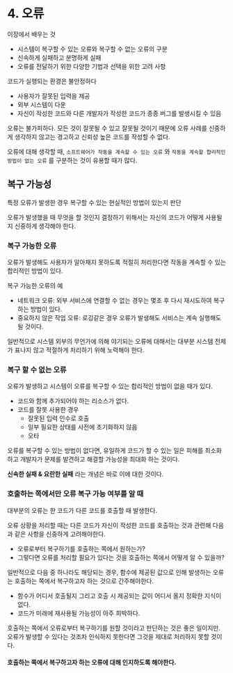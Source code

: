 # 4. 오류

이장에서 배우는 것
- 시스템이 복구할 수 있는 오류와 복구할 수 없는 오류의 구분
- 신속하게 실패하고 분명하게 실패
- 오류를 전달하기 위한 다양한 기법과 선택을 위한 고려 사항

코드가 실행되는 환경은 불안정하다
- 사용자가 잘못된 입력을 제공
- 외부 시스템이 다운
- 자신이 작성한 코드와 다른 개발자가 작성한 코드가 종종 버그를 발생시킬 수 있음

오류는 불가피하다. 모든 것이 잘못될 수 있고 잘못될 것이기 때문에 오류 사례를 신중하게 생각하지 않고는 경고하고 신뢰성 높은 코드를 작성할 수 없다.

오류에 대해 생각할 때, `소프트웨어가 작동을 계속할 수 있는 오류` 와 `작동을 계속할 합리적인 방법이 없는 오류` 를 구분하는 것이 유용할 때가 많다.

## 복구 가능성

특정 오류가 발생한 경우 복구할 수 있는 현실적인 방법이 있는지 판단

오류가 발생했을 때 무엇을 할 것인지 결정하기 위해서는 자신의 코드가 어떻게 사용될지 신중하게 생각해야 한다.

### 복구 가능한 오류
오류가 발생해도 사용자가 알아채지 못하도록 적절히 처리한다면 작동을 계속할 수 있는 합리적인 방법이 있다.

복구 가능한 오류의 예
- 네트워크 오류: 외부 서비스에 연결할 수 없는 경우는 몇초 후 다시 재시도하여 복구하는 방법이 있다.
- 중요하지 않은 작업 오류: 로깅같은 경우 오류가 발생해도 서비스는 계속 실행해도 될 것이다.

일반적으로 시스템 외부의 무언가에 의해 야기되는 오류에 대해서는 대부분 시스템 전체가 표나지 않고 적절하게 처리하기 위해 노력해야 한다.

### 복구 할 수 없는 오류
오류가 발생하고 시스템이 오류를 복구할 수 있는 합리적인 방법이 없을 때가 있다.

- 코드와 함께 추가되어야 하는 리소스가 없다.
- 코드를 잘못 사용한 경우
  - 잘못된 입력 인수로 호출
  - 일부 필요한 상태를 사전에 초기화하지 않음
  - 오타

오류를 복구할 수 있는 방법이 없다면, 유일하게 코드가 할 수 있는 일은 피해를 최소화하고
개발자가 문제를 발견하고 해결할 가능성을 최대화 하는 것이다.

**신속한 실패 & 요란한 실패** 라는 개념은 바로 이에 대한 것이다.

### 호출하는 쪽에서만 오류 복구 가능 여부를 알 때

대부분의 오류는 한 코드가 다른 코드를 호출할 때 발생한다.

오류 상황을 처리할 때는 다른 코드가 자신이 작성한 코드를 호출하는 것과 관련해 다음과 같은 사항을 신중하게 고려해야한다.
- 오류로부터 복구하기를 호출하는 쪽에서 원하는가?
- 그렇다면 오류를 처리할 필요가 있다는 것을 호출하는 쪽에서 어떻게 알 수 있을까?

일반적으로 다음 중 하나라도 해당되는 경우, 함수에 제공된 값으로 인해 발생하는 오류는 호출하는 쪽에서 복구하고자 하는 것으로 간주해야한다.
- 함수가 어디서 호출될지 그리고 호출 시 제공되는 값이 어디서 올지 정확한 지식이 없다.
- 코드가 미래에 재사용될 가능성이 아주 희박하다.

호출하는 쪽에서 오류로부터 복구하기를 원할 것이라고 판단하는 것은 좋은 일이지만.    
오류가 발생할 수 있다는 것조차 인식하지 못한다면 그것을 제대로 처리하지 못할 것이다.   

#### 호출하는 쪽에서 복구하고자 하는 오류에 대해 인지하도록 해야한다.

